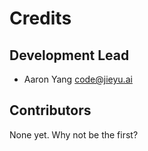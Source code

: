 # Credits

## Development Lead

* Aaron Yang <code@jieyu.ai>

## Contributors

None yet. Why not be the first?
